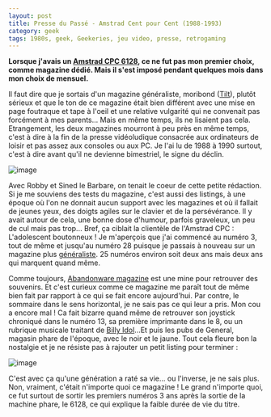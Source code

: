 ```yaml
---
layout: post
title: Presse du Passé - Amstrad Cent pour Cent (1988-1993)
category: geek
tags: 1980s, geek, Geekeries, jeu video, presse, retrogaming
---
```

**Lorsque j'avais un <a href="https://cheziceman.wordpress.com/2016/02/25/informatique-des-annees-80-a-nos-jours-1989-1992/">Amstrad CPC 6128</a>, ce ne fut pas mon premier choix, comme magazine dédié. Mais il s'est imposé pendant quelques mois dans mon choix de mensuel.**

Il faut dire que je sortais d'un magazine généraliste, moribond (<a href="https://cheziceman.wordpress.com/2017/05/16/presse-du-passe-tilt/">Tilt</a>), plutôt sérieux et que le ton de ce magazine était bien différent avec une mise en page foutraque et tape à l'oeil et une relative vulgarité qui ne convenait pas forcément à mes parents... Mais en même temps, ils ne lisaient pas cela. Etrangement, les deux magazines mourront à peu près en même temps, c'est à dire à la fin de la presse vidéoludique consacrée aux ordinateurs de loisir et pas assez aux consoles ou aux PC. Je l'ai lu de 1988 à 1990 surtout, c'est à dire avant qu'il ne devienne bimestriel, le signe du déclin.

![image](https://cheziceman.files.wordpress.com/2019/05/amstrad100pc.jpg)

Avec Robby et Sined le Barbare, on tenait le coeur de cette petite rédaction. Si je me souviens des tests du magazine, c'est aussi des listings, à une époque où l'on ne donnait aucun support avec les magazines et où il fallait de jeunes yeux, des doigts agiles sur le clavier et de la persévérance. Il y avait autour de cela, une bonne dose d'humour, parfois graveleux, un peu de cul mais pas trop... Bref, ça ciblait la clientèle de l'Amstrad CPC : L'adolescent boutonneux ! Je m'aperçois que j'ai commencé au numéro 3, tout de même et jusqu'au numéro 28 puisque je passais à nouveau sur un magazine plus <a href="https://cheziceman.wordpress.com/2017/10/09/presse-du-passe-joystickjoypad-1988-2012/">généraliste</a>. 25 numéros environ soit deux ans mais deux ans qui marquent quand même. 

Comme toujours, <a href="https://www.abandonware-magazines.org/affiche_mag.php?mag=23&amp;page=1">Abandonware magazine</a> est une mine pour retrouver des souvenirs. Et c'est curieux comme ce magazine me paraît tout de même bien fait par rapport à ce qui se fait encore aujourd'hui. Par contre, le sommaire dans le sens horizontal, je ne sais pas ce qui leur a pris. Mon cou a encore mal ! Ca fait bizarre quand même de retrouver son joystick chroniqué dans le numéro 13, sa première imprimante dans le 8, ou un rubrique musicale traitant de <a href="https://cheziceman.wordpress.com/2010/10/10/billy-idol-cyberpunk/">Billy Idol</a>...Et puis les pubs de General, magasin phare de l'époque, avec le noir et le jaune. Tout cela fleure bon la nostalgie et je ne résiste pas à rajouter un petit listing pour terminer : 

![image](https://cheziceman.files.wordpress.com/2019/05/amstrad100pclisting.jpg)

C'est avec ça qu'une génération a raté sa vie... ou l'inverse, je ne sais plus. Non, vraiment, c'était n'importe quoi ce magazine ! Le grand n'importe quoi, ce fut surtout de sortir les premiers numéros 3 ans après la sortie de la machine phare, le 6128, ce qui explique la faible durée de vie du titre. 
